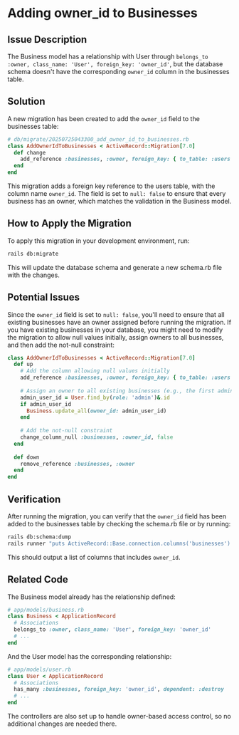 # Adding owner_id to Businesses

## Issue Description

The Business model has a relationship with User through `belongs_to :owner, class_name: 'User', foreign_key: 'owner_id'`, but the database schema doesn't have the corresponding `owner_id` column in the businesses table.

## Solution

A new migration has been created to add the `owner_id` field to the businesses table:

```ruby
# db/migrate/20250725043300_add_owner_id_to_businesses.rb
class AddOwnerIdToBusinesses < ActiveRecord::Migration[7.0]
  def change
    add_reference :businesses, :owner, foreign_key: { to_table: :users }, null: false
  end
end
```

This migration adds a foreign key reference to the users table, with the column name `owner_id`. The field is set to `null: false` to ensure that every business has an owner, which matches the validation in the Business model.

## How to Apply the Migration

To apply this migration in your development environment, run:

```bash
rails db:migrate
```

This will update the database schema and generate a new schema.rb file with the changes.

## Potential Issues

Since the `owner_id` field is set to `null: false`, you'll need to ensure that all existing businesses have an owner assigned before running the migration. If you have existing businesses in your database, you might need to modify the migration to allow null values initially, assign owners to all businesses, and then add the not-null constraint:

```ruby
class AddOwnerIdToBusinesses < ActiveRecord::Migration[7.0]
  def up
    # Add the column allowing null values initially
    add_reference :businesses, :owner, foreign_key: { to_table: :users }, null: true
    
    # Assign an owner to all existing businesses (e.g., the first admin user)
    admin_user_id = User.find_by(role: 'admin')&.id
    if admin_user_id
      Business.update_all(owner_id: admin_user_id)
    end
    
    # Add the not-null constraint
    change_column_null :businesses, :owner_id, false
  end
  
  def down
    remove_reference :businesses, :owner
  end
end
```

## Verification

After running the migration, you can verify that the `owner_id` field has been added to the businesses table by checking the schema.rb file or by running:

```bash
rails db:schema:dump
rails runner "puts ActiveRecord::Base.connection.columns('businesses').map(&:name)"
```

This should output a list of columns that includes `owner_id`.

## Related Code

The Business model already has the relationship defined:

```ruby
# app/models/business.rb
class Business < ApplicationRecord
  # Associations
  belongs_to :owner, class_name: 'User', foreign_key: 'owner_id'
  # ...
end
```

And the User model has the corresponding relationship:

```ruby
# app/models/user.rb
class User < ApplicationRecord
  # Associations
  has_many :businesses, foreign_key: 'owner_id', dependent: :destroy
  # ...
end
```

The controllers are also set up to handle owner-based access control, so no additional changes are needed there.